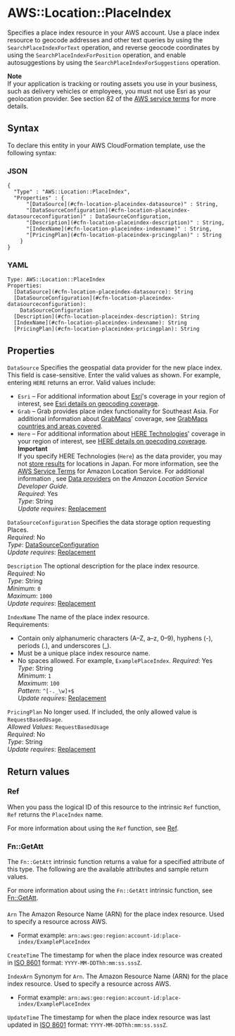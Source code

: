 # AWS::Location::PlaceIndex<a name="aws-resource-location-placeindex"></a>

Specifies a place index resource in your AWS account\. Use a place index resource to geocode addresses and other text queries by using the `SearchPlaceIndexForText` operation, and reverse geocode coordinates by using the `SearchPlaceIndexForPosition` operation, and enable autosuggestions by using the `SearchPlaceIndexForSuggestions` operation\.

**Note**  
If your application is tracking or routing assets you use in your business, such as delivery vehicles or employees, you must not use Esri as your geolocation provider\. See section 82 of the [AWS service terms](http://aws.amazon.com/service-terms) for more details\.

## Syntax<a name="aws-resource-location-placeindex-syntax"></a>

To declare this entity in your AWS CloudFormation template, use the following syntax:

### JSON<a name="aws-resource-location-placeindex-syntax.json"></a>

```
{
  "Type" : "AWS::Location::PlaceIndex",
  "Properties" : {
      "[DataSource](#cfn-location-placeindex-datasource)" : String,
      "[DataSourceConfiguration](#cfn-location-placeindex-datasourceconfiguration)" : DataSourceConfiguration,
      "[Description](#cfn-location-placeindex-description)" : String,
      "[IndexName](#cfn-location-placeindex-indexname)" : String,
      "[PricingPlan](#cfn-location-placeindex-pricingplan)" : String
    }
}
```

### YAML<a name="aws-resource-location-placeindex-syntax.yaml"></a>

```
Type: AWS::Location::PlaceIndex
Properties:
  [DataSource](#cfn-location-placeindex-datasource): String
  [DataSourceConfiguration](#cfn-location-placeindex-datasourceconfiguration):
    DataSourceConfiguration
  [Description](#cfn-location-placeindex-description): String
  [IndexName](#cfn-location-placeindex-indexname): String
  [PricingPlan](#cfn-location-placeindex-pricingplan): String
```

## Properties<a name="aws-resource-location-placeindex-properties"></a>

`DataSource` <a name="cfn-location-placeindex-datasource"></a>
Specifies the geospatial data provider for the new place index\.  
This field is case\-sensitive\. Enter the valid values as shown\. For example, entering `HERE` returns an error\.
Valid values include:

- `Esri` – For additional information about [Esri](https://docs.aws.amazon.com/location/latest/developerguide/esri.html)'s coverage in your region of interest, see [Esri details on geocoding coverage](https://developers.arcgis.com/rest/geocode/api-reference/geocode-coverage.htm)\.
- `Grab` – Grab provides place index functionality for Southeast Asia\. For additional information about [GrabMaps](https://docs.aws.amazon.com/location/latest/developerguide/grab.html)' coverage, see [GrabMaps countries and areas covered](https://docs.aws.amazon.com/location/latest/developerguide/grab.html#grab-coverage-area)\.
- `Here` – For additional information about [HERE Technologies](https://docs.aws.amazon.com/location/latest/developerguide/HERE.html)' coverage in your region of interest, see [HERE details on goecoding coverage](https://developer.here.com/documentation/geocoder/dev_guide/topics/coverage-geocoder.html)\.
  **Important**  
  If you specify HERE Technologies \(`Here`\) as the data provider, you may not [store results](https://docs.aws.amazon.com/location-places/latest/APIReference/API_DataSourceConfiguration.html) for locations in Japan\. For more information, see the [AWS Service Terms](http://aws.amazon.com/service-terms/) for Amazon Location Service\.
  For additional information , see [Data providers](https://docs.aws.amazon.com/location/latest/developerguide/what-is-data-provider.html) on the _Amazon Location Service Developer Guide_\.  
  _Required_: Yes  
  _Type_: String  
  _Update requires_: [Replacement](https://docs.aws.amazon.com/AWSCloudFormation/latest/UserGuide/using-cfn-updating-stacks-update-behaviors.html#update-replacement)

`DataSourceConfiguration` <a name="cfn-location-placeindex-datasourceconfiguration"></a>
Specifies the data storage option requesting Places\.  
_Required_: No  
_Type_: [DataSourceConfiguration](aws-properties-location-placeindex-datasourceconfiguration.md)  
_Update requires_: [Replacement](https://docs.aws.amazon.com/AWSCloudFormation/latest/UserGuide/using-cfn-updating-stacks-update-behaviors.html#update-replacement)

`Description` <a name="cfn-location-placeindex-description"></a>
The optional description for the place index resource\.  
_Required_: No  
_Type_: String  
_Minimum_: `0`  
_Maximum_: `1000`  
_Update requires_: [Replacement](https://docs.aws.amazon.com/AWSCloudFormation/latest/UserGuide/using-cfn-updating-stacks-update-behaviors.html#update-replacement)

`IndexName` <a name="cfn-location-placeindex-indexname"></a>
The name of the place index resource\.  
Requirements:

- Contain only alphanumeric characters \(A–Z, a–z, 0–9\), hyphens \(\-\), periods \(\.\), and underscores \(\_\)\.
- Must be a unique place index resource name\.
- No spaces allowed\. For example, `ExamplePlaceIndex`\.
  _Required_: Yes  
  _Type_: String  
  _Minimum_: `1`  
  _Maximum_: `100`  
  _Pattern_: `^[-._\w]+$`  
  _Update requires_: [Replacement](https://docs.aws.amazon.com/AWSCloudFormation/latest/UserGuide/using-cfn-updating-stacks-update-behaviors.html#update-replacement)

`PricingPlan` <a name="cfn-location-placeindex-pricingplan"></a>
No longer used\. If included, the only allowed value is `RequestBasedUsage`\.  
_Allowed Values_: `RequestBasedUsage`  
_Required_: No  
_Type_: String  
_Update requires_: [Replacement](https://docs.aws.amazon.com/AWSCloudFormation/latest/UserGuide/using-cfn-updating-stacks-update-behaviors.html#update-replacement)

## Return values<a name="aws-resource-location-placeindex-return-values"></a>

### Ref<a name="aws-resource-location-placeindex-return-values-ref"></a>

When you pass the logical ID of this resource to the intrinsic `Ref` function, `Ref` returns the `PlaceIndex` name\.

For more information about using the `Ref` function, see [Ref](https://docs.aws.amazon.com/AWSCloudFormation/latest/UserGuide/intrinsic-function-reference-ref.html)\.

### Fn::GetAtt<a name="aws-resource-location-placeindex-return-values-fn--getatt"></a>

The `Fn::GetAtt` intrinsic function returns a value for a specified attribute of this type\. The following are the available attributes and sample return values\.

For more information about using the `Fn::GetAtt` intrinsic function, see [Fn::GetAtt](https://docs.aws.amazon.com/AWSCloudFormation/latest/UserGuide/intrinsic-function-reference-getatt.html)\.

#### <a name="aws-resource-location-placeindex-return-values-fn--getatt-fn--getatt"></a>

`Arn` <a name="Arn-fn::getatt"></a>
The Amazon Resource Name \(ARN\) for the place index resource\. Used to specify a resource across AWS\.

- Format example: `arn:aws:geo:region:account-id:place-index/ExamplePlaceIndex`

`CreateTime` <a name="CreateTime-fn::getatt"></a>
The timestamp for when the place index resource was created in [ISO 8601](https://www.iso.org/iso-8601-date-and-time-format.html) format: `YYYY-MM-DDThh:mm:ss.sssZ`\.

`IndexArn` <a name="IndexArn-fn::getatt"></a>
Synonym for `Arn`\. The Amazon Resource Name \(ARN\) for the place index resource\. Used to specify a resource across AWS\.

- Format example: `arn:aws:geo:region:account-id:place-index/ExamplePlaceIndex`

`UpdateTime` <a name="UpdateTime-fn::getatt"></a>
The timestamp for when the place index resource was last updated in [ISO 8601](https://www.iso.org/iso-8601-date-and-time-format.html) format: `YYYY-MM-DDThh:mm:ss.sssZ`\.
